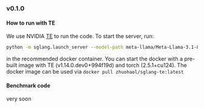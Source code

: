 ### v0.1.0

#### How to run with TE

We use NVIDIA [TE](https://github.com/NVIDIA/TransformerEngine/tree/main) to run the code. To start the server, run:

```bash
python -m sglang.launch_server --model-path meta-llama/Meta-Llama-3.1-8B-Instruct --port 30001 --host 0.0.0.0 --enable-te
```

in the recommended docker container. You can start the docker with a pre-built image with TE (v1.14.0.dev0+994f19d) and torch (2.5.1+cu124). The docker image can be used via `docker pull zhuohaol/sglang-te:latest`

#### Benchmark code

very soon
